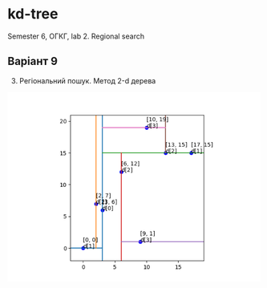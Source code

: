 # kd-tree
Semester 6, ОГКГ, lab 2. Regional search

## Варіант 9
3. Регіональний пошук. Метод 2-d дерева

![kd-tree](./static/kdtree.png)